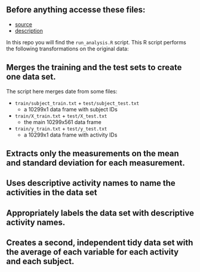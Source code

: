 ## Before anything accesse these files:

* [source](https://d396qusza40orc.cloudfront.net/getdata%2Fprojectfiles%2FUCI%20HAR%20Dataset.zip) 
* [description](http://archive.ics.uci.edu/ml/datasets/Human+Activity+Recognition+Using+Smartphones)


In this repo you will find the `run_analysis.R` script. This R script performs the following transformations on the original data:

## Merges the training and the test sets to create one data set.

The script here merges date from some files:

* `train/subject_train.txt` + `test/subject_test.txt`
  - a 10299x1 data frame with subject IDs
* `train/X_train.txt` + `test/X_test.txt`
  - the main 10299x561 data frame
* `train/y_train.txt` + `test/y_test.txt`
  - a 10299x1 data frame with activity IDs

## Extracts only the measurements on the mean and standard deviation for each measurement.

## Uses descriptive activity names to name the activities in the data set

## Appropriately labels the data set with descriptive activity names. 

## Creates a second, independent tidy data set with the average of each variable for each activity and each subject. 
